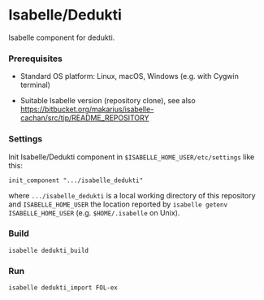 # Isabelle/Dedukti

Isabelle component for dedukti.


### Prerequisites

  * Standard OS platform: Linux, macOS, Windows (e.g. with Cygwin terminal)

  * Suitable Isabelle version (repository clone), see also https://bitbucket.org/makarius/isabelle-cachan/src/tip/README_REPOSITORY


### Settings

Init Isabelle/Dedukti component in `$ISABELLE_HOME_USER/etc/settings` like this:
```
init_component ".../isabelle_dedukti"
```

where `.../isabelle_dedukti` is a local working directory of this repository and `ISABELLE_HOME_USER` the location reported by `isabelle getenv ISABELLE_HOME_USER` (e.g. `$HOME/.isabelle` on Unix).


### Build

```
isabelle dedukti_build
```


### Run

```
isabelle dedukti_import FOL-ex
```
